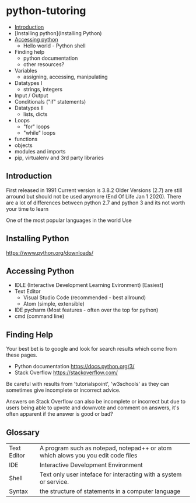 # python-tutoring

 * [Introduction](#introduction)
 * [Installing python](Installing Python)
 * [Accessing python](#accessing-python)
   * Hello world - Python shell
 * Finding help
   * python documentation
   * other resources?
 * Variables
   * assigning, accessing, manipulating
 * Datatypes I
    * strings, integers
* Input / Output
* Conditionals ("if" statements)
 * Datatypes II
   * lists, dicts
 * Loops
    * "for" loops
    * "while" loops
 * functions
 * objects
 * modules and imports
 * pip, virtualenv and 3rd party libraries

## Introduction

First released in 1991
Current version is 3.8.2
Older Versions (2.7) are still arround but should not be used anymore (End Of Life Jan 1 2020).
There are a lot of differences between python 2.7 and python 3 and its not worth your time to learn

One of the most popular languages in the world
Use

## Installing Python

https://www.python.org/downloads/

## Accessing Python

 * IDLE (Interactive Development Learning Evironment) [Easiest]
 * Text Editor
    * Visual Studio Code (recommended - best allround)
    * Atom (simple, extensible)
 * IDE pycharm (Most features - often over the top for python)
 * cmd (command line)

## Finding Help

Your best bet is to google and look for search results which come from these pages.

 * Python documentation https://docs.python.org/3/
 * Stack Overflow https://stackoverflow.com/

Be careful with results from 'tutorialspoint', 'w3schools' as they can sometimes give incomplete or incorrect advice.

Answers on Stack Overflow can also be incomplete or incorrect but due to users being able to upvote and downvote and comment on answers, it's often apparent if the answer is good or bad?

## Glossary

|||
|---|---|
|Text Editor|A program such as notepad, notepad++ or atom which alows you you edit code files|
|IDE|Interactive Development Environment|
|Shell|Text only user inteface for interacting with a system or service.|
|Syntax|the structure of statements in a computer language|
